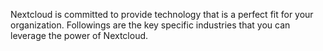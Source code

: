 Nextcloud is committed to provide technology that is a perfect fit for your organization. Followings are the key specific industries that you can leverage the power of Nextcloud.
